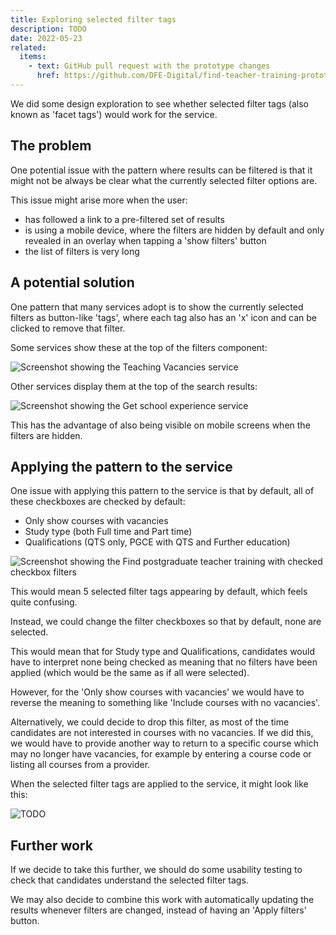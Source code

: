 ```yaml
---
title: Exploring selected filter tags
description: TODO
date: 2022-05-23
related:
  items:
    - text: GitHub pull request with the prototype changes
      href: https://github.com/DFE-Digital/find-teacher-training-prototype/pull/63
---
```


We did some design exploration to see whether selected filter tags (also known as 'facet tags') would work for the service.

## The problem

One potential issue with the pattern where results can be filtered is that it might not be always be clear what the currently selected filter options are.

This issue might arise more when the user:

* has followed a link to a pre-filtered set of results
* is using a mobile device, where the filters are hidden by default and only revealed in an overlay when tapping a 'show filters' button
* the list of filters is very long

## A potential solution

One pattern that many services adopt is to show the currently selected filters as button-like 'tags', where each tag also has an 'x' icon and can be clicked to remove that filter.

Some services show these at the top of the filters component:

![Screenshot showing the Teaching Vacancies service](teaching-vacancies.png "Teaching Vacancies")

Other services display them at the top of the search results:

![Screenshot showing the Get school experience service](get-school-experience.png "Get school experience")

This has the advantage of also being visible on mobile screens when the filters are hidden.

## Applying the pattern to the service

One issue with applying this pattern to the service is that by default, all of these checkboxes are checked by default:

* Only show courses with vacancies
* Study type (both Full time and Part time)
* Qualifications (QTS only, PGCE with QTS and Further education)

![Screenshot showing the Find postgraduate teacher training with checked checkbox filters](find-default-checkboxes.png "Current default checkbox state")

This would mean 5 selected filter tags appearing by default, which feels quite confusing.

Instead, we could change the filter checkboxes so that by default, none are selected.

This would mean that for Study type and Qualifications, candidates would have to interpret none being checked as meaning that no filters have been applied (which would be the same as if all were selected).

However, for the 'Only show courses with vacancies' we would have to reverse the meaning to something like 'Include courses with no vacancies'.

Alternatively, we could decide to drop this filter, as most of the time candidates are not interested in courses with no vacancies. If we did this, we would have to provide another way to return to a specific course which may no longer have vacancies, for example by entering a course code or listing all courses from a provider.

When the selected filter tags are applied to the service, it might look like this:

![TODO](find-with-selected-filter-tags.png "Selected filter tags")

## Further work

If we decide to take this further, we should do some usability testing to check that candidates understand the selected filter tags.

We may also decide to combine this work with automatically updating the results whenever filters are changed, instead of having an 'Apply filters' button.
